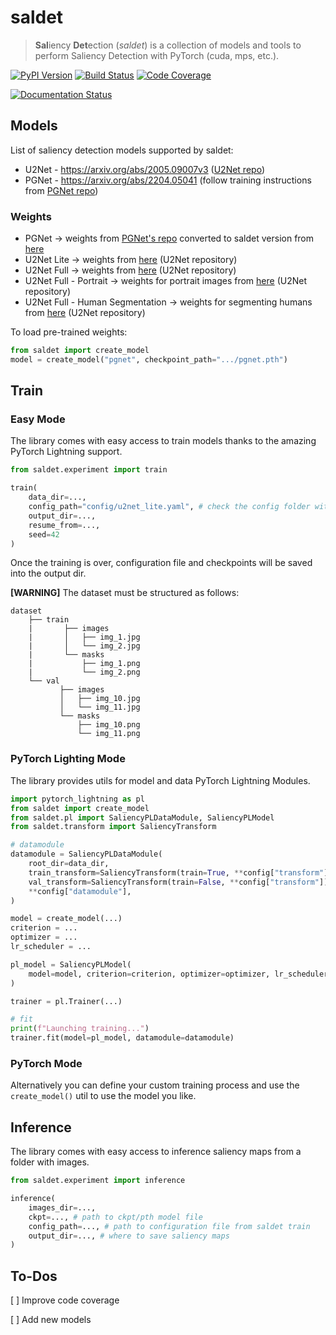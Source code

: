 # saldet
> **Sal**iency **Det**ection (*saldet*) is a collection of models and tools to perform Saliency Detection with PyTorch (cuda, mps, etc.).

[![PyPI Version][pypi-image]][pypi-url]
[![Build Status][build-image]][build-url]
[![Code Coverage][coverage-image]][coverage-url]


<!-- Badges: -->

[pypi-image]: https://img.shields.io/pypi/v/saldet
[pypi-url]: https://pypi.org/project/saldet/
[build-image]: https://github.com/riccardomusmeci/saldet/actions/workflows/build.yaml/badge.svg
[build-url]: https://github.com/riccardomusmeci/saldet/actions/workflows/build.yaml
[coverage-image]: https://codecov.io/gh/riccardomusmeci/saldet/branch/main/graph/badge.svg
[coverage-url]: https://codecov.io/gh/riccardomusmeci/saldet/
[![Documentation Status](https://readthedocs.org/projects/saldet/badge/?version=latest)](https://saldet.readthedocs.io/en/latest/?badge=latest)


## **Models**
List of saliency detection models supported by saldet:

* U2Net - https://arxiv.org/abs/2005.09007v3 ([U2Net repo](https://github.com/xuebinqin/U-2-Net))
* PGNet - https://arxiv.org/abs/2204.05041 (follow training instructions from [PGNet repo](https://github.com/iCVTEAM/PGNet))

### **Weights**
* PGNet -> weights from [PGNet's repo](https://github.com/iCVTEAM/PGNet) converted to saldet version from [here](https://drive.google.com/file/d/1gr0lWZoCIucrV5-Z_QV23tUNd8826EjN/view?usp=share_link)
* U2Net Lite -> weights from [here](https://drive.google.com/file/d/1rbSTGKAE-MTxBYHd-51l2hMOQPT_7EPy/view?usp=sharing) (U2Net repository)
* U2Net Full -> weights from [here](https://drive.google.com/file/d/1ao1ovG1Qtx4b7EoskHXmi2E9rp5CHLcZ/view?usp=sharing) (U2Net repository)
* U2Net Full - Portrait -> weights for portrait images from [here](https://drive.google.com/file/d/1IG3HdpcRiDoWNookbncQjeaPN28t90yW/view) (U2Net repository)
* U2Net Full - Human Segmentation -> weights for segmenting humans from [here](https://drive.google.com/file/d/1-Yg0cxgrNhHP-016FPdp902BR-kSsA4P/view) (U2Net repository)

To load pre-trained weights:
```python
from saldet import create_model
model = create_model("pgnet", checkpoint_path=".../pgnet.pth")
```

## **Train**

### **Easy Mode**
The library comes with easy access to train models thanks to the amazing PyTorch Lightning support. 

```python
from saldet.experiment import train

train(
    data_dir=...,
    config_path="config/u2net_lite.yaml", # check the config folder with some configurations
    output_dir=...,
    resume_from=...,
    seed=42
)
```

Once the training is over, configuration file and checkpoints will be saved into the output dir.

**[WARNING]** The dataset must be structured as follows:
```
dataset
    ├── train                    
    |       ├── images          
    |       │   ├── img_1.jpg
    |       │   └── img_2.jpg                
    |       └── masks
    |           ├── img_1.png
    |           └── img_2.png   
    └── val
           ├── images          
           │   ├── img_10.jpg
           │   └── img_11.jpg                
           └── masks
               ├── img_10.png
               └── img_11.png   
```

### **PyTorch Lighting Mode**
The library provides utils for model and data PyTorch Lightning Modules.
```python
import pytorch_lightning as pl
from saldet import create_model
from saldet.pl import SaliencyPLDataModule, SaliencyPLModel
from saldet.transform import SaliencyTransform

# datamodule
datamodule = SaliencyPLDataModule(
    root_dir=data_dir,
    train_transform=SaliencyTransform(train=True, **config["transform"]),
    val_transform=SaliencyTransform(train=False, **config["transform"]),
    **config["datamodule"],
)

model = create_model(...)
criterion = ...
optimizer = ...
lr_scheduler = ...

pl_model = SaliencyPLModel(
    model=model, criterion=criterion, optimizer=optimizer, lr_scheduler=lr_scheduler
)

trainer = pl.Trainer(...)

# fit
print(f"Launching training...")
trainer.fit(model=pl_model, datamodule=datamodule)
```

### **PyTorch Mode**
Alternatively you can define your custom training process and use the ```create_model()``` util to use the model you like.


## **Inference**
The library comes with easy access to inference saliency maps from a folder with images.
```python
from saldet.experiment import inference

inference(
    images_dir=...,
    ckpt=..., # path to ckpt/pth model file
    config_path=..., # path to configuration file from saldet train
    output_dir=..., # where to save saliency maps
)
```

## **To-Dos**

[ ] Improve code coverage

[ ] Add new models
